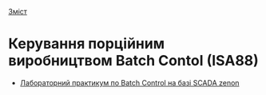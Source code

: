  [Зміст](../contents.md)

# Керування порційним виробництвом Batch Contol (ISA88)

- [Лабораторний практикум по Batch Control на базі SCADA zenon](labsbatchctrl/README.md)

